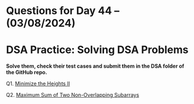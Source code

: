 # Questions for Day 44 – (03/08/2024)
# DSA Practice: Solving DSA Problems


**Solve them, check their test cases and submit them in the DSA folder of the GitHub repo.**

Q1. [Minimize the Heights II](https://www.geeksforgeeks.org/problems/minimize-the-heights3351/1)

Q2. [Maximum Sum of Two Non-Overlapping Subarrays](https://leetcode.com/problems/maximum-sum-of-two-non-overlapping-subarrays/description/)
